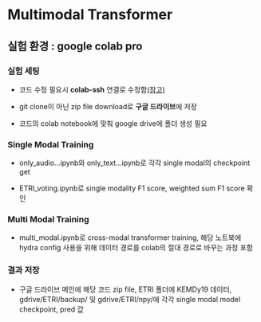 # Multimodal Transformer

## 실험 환경 : google colab pro

### 실험 세팅

* 코드 수정 필요시 **colab-ssh** 연결로 수정함[(참고)](:https://blog.naver.com/PostView.nhn?blogId=ys10mjh&logNo=222328257839&parentCategoryNo=&categoryNo=29&viewDate=&isShowPopularPosts=true&from=search)

* git clone이 아닌 zip file download로 **구글 드라이브**에 저장

* 코드의 colab notebook에 맞춰 google drive에 폴더 생성 필요


### Single Modal Training

* only_audio...ipynb와 only_text...ipynb로 각각 single modal의 checkpoint get

* ETRI_voting.ipynb로 single modality F1 score, weighted sum F1 score 확인

### Multi Modal Training

* multi_modal.ipynb로 cross-modal transformer training, 해당 노트북에 hydra config 사용을 위해 데이터 경로를 colab의 절대 경로로 바꾸는 과정 포함

### 결과 저장
* 구글 드라이브 메인에 해당 코드 zip file, ETRI 폴더에 KEMDy19 데이터, gdrive/ETRI/backup/ 및 gdrive/ETRI/npy/에 각각 single modal model checkpoint, pred 값